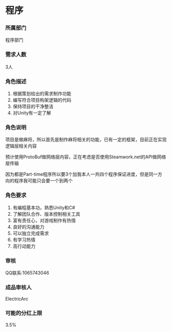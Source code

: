 # 程序

### 所属部门
程序部门

### 需求人数
3人

### 角色描述
1. 根据策划给出的需求制作功能
2. 编写符合项目构架逻辑的代码
3. 保持项目的干净整洁
4. 对Unity有一定了解

### 角色说明
项目是做麻将，所以首先是制作麻将相关的功能，已有一定的框架，目前正在实现逻辑层相关内容

预计使用ProtoBuf做网络层内容，正在考虑是否使用Steamwork.net的API做网络层传输

因为都是Part-time程序所以要3个加我本人一共四个程序保证进度，但是同一方向的程序我可能只会要一个到两个

### 角色要求
1. 有编程基本功，熟悉Unity和C#
2. 了解团队合作、版本控制相关工具
3. 富有责任心，对游戏制作有热情
4. 良好的沟通能力
5. 可以独立完成需求
6. 有学习热情
7. 高行动能力

### 审核
QQ联系:1065743046

### 成品审核人
ElectricArc

### 可能的分红上限
3.5%
